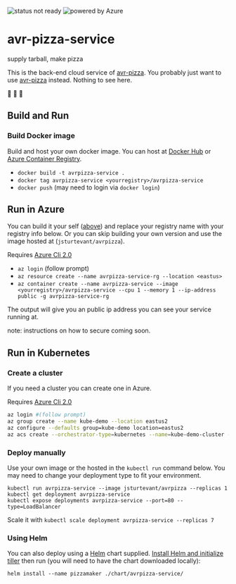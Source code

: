 ![status not ready](https://img.shields.io/badge/status-somewhat%20alpha-yellow.svg) ![powered by Azure](https://img.shields.io/badge/powered%20by-Azure%20%E2%98%81%EF%B8%8F-blue.svg)

# avr-pizza-service

supply tarball, make pizza

This is the back-end cloud service of [avr-pizza](https://github.com/noopkat/avr-pizza). You probably just want to use [avr-pizza](https://github.com/noopkat/avr-pizza) instead. Nothing to see here.

:pizza: :pizza: :pizza:

## Build and Run

### Build Docker image
Build and host your own docker image.  You can host at [Docker Hub](https://hub.docker.com/) or [Azure Container Registry](https://docs.microsoft.com/en-us/azure/container-instances/container-instances-tutorial-prepare-acr). 

- `docker build -t avrpizza-service .`
- `docker tag avrpizza-service <yourregistry>/avrpizza-service`
- `docker push` (may need to login via `docker login`)

## Run in Azure
You can build it your self ([above](#build-docker-image)) and replace your registry name with your registry info below.  Or you can skip building your own version and use the image hosted at (`jsturtevant/avrpizza`). 

Requires [Azure Cli 2.0](https://docs.microsoft.com/en-us/cli/azure/install-azure-cli)

- `az login` (follow prompt)
- `az resource create --name avrpizza-service-rg --location <eastus>`
- `az container create --name avrpizza-service --image <yourregistry>/avrpizza-service --cpu 1 --memory 1 --ip-address public -g avrpizza-service-rg`

The output will give you an public ip address you can see your service running at.

note: instructions on how to secure coming soon.

## Run in Kubernetes

### Create a cluster
If you need a cluster you can create one in Azure.

Requires [Azure Cli 2.0](https://docs.microsoft.com/en-us/cli/azure/install-azure-cli)

```bash
az login #(follow prompt)
az group create --name kube-demo --location eastus2
az configure --defaults group=kube-demo location=eastus2
az acs create --orchestrator-type=kubernetes --name=kube-demo-cluster --dns-prefix=acs-demo-123 --generate-ssh-key
```

### Deploy manually
Use your own image or the hosted in the `kubectl run` command below.  You may need to change your deployment type to fit your environment.

```
kubectl run avrpizza-service --image jsturtevant/avrpizza --replicas 1
kubectl get deployment avrpizza-service
kubectl expose deployments avrpizza-service --port=80 --type=LoadBalancer
```

Scale it with `kubectl scale deployment avrpizza-service --replicas 7`

### Using Helm
You can also deploy using a [Helm](https://helm.sh/) chart supplied.  [Install Helm and initialize tiller](https://docs.helm.sh/using_helm/#install-helm) then run (you will need to have the chart downloaded locally): 

```
helm install --name pizzamaker ./chart/avrpizza-service/
```
